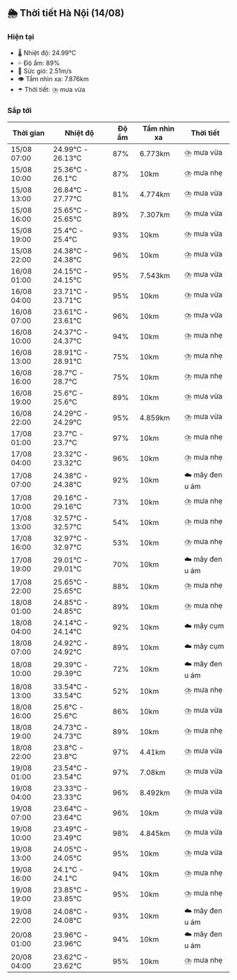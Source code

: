 ## 🌦️ Thời tiết Hà Nội (14/08)

### Hiện tại

- 🌡️ Nhiệt độ: 24.99℃
- 💦 Độ ẩm: 89%
- 💨 Sức gió: 2.51m/s
- 👁️ Tầm nhìn xa: 7.876km
- ☂️ Thời tiết: ⛈️ mưa vừa

### Sắp tới

| Thời gian | Nhiệt độ | Độ ẩm | Tầm nhìn xa | Thời tiết |
| --- | --- | --- | --- | --- |
| 15/08 07:00 | 24.99℃ - 26.13℃ | 87% | 6.773km | ⛈️ mưa vừa |
| 15/08 10:00 | 25.36℃ - 26.1℃ | 87% | 10km | ⛈️ mưa nhẹ |
| 15/08 13:00 | 26.84℃ - 27.77℃ | 81% | 4.774km | ⛈️ mưa vừa |
| 15/08 16:00 | 25.65℃ - 25.65℃ | 89% | 7.307km | ⛈️ mưa vừa |
| 15/08 19:00 | 25.4℃ - 25.4℃ | 93% | 10km | ⛈️ mưa vừa |
| 15/08 22:00 | 24.38℃ - 24.38℃ | 96% | 10km | ⛈️ mưa vừa |
| 16/08 01:00 | 24.15℃ - 24.15℃ | 95% | 7.543km | ⛈️ mưa vừa |
| 16/08 04:00 | 23.71℃ - 23.71℃ | 95% | 10km | ⛈️ mưa vừa |
| 16/08 07:00 | 23.61℃ - 23.61℃ | 96% | 10km | ⛈️ mưa vừa |
| 16/08 10:00 | 24.37℃ - 24.37℃ | 94% | 10km | ⛈️ mưa nhẹ |
| 16/08 13:00 | 28.91℃ - 28.91℃ | 75% | 10km | ⛈️ mưa nhẹ |
| 16/08 16:00 | 28.7℃ - 28.7℃ | 75% | 10km | ⛈️ mưa nhẹ |
| 16/08 19:00 | 25.6℃ - 25.6℃ | 89% | 10km | ⛈️ mưa vừa |
| 16/08 22:00 | 24.29℃ - 24.29℃ | 95% | 4.859km | ⛈️ mưa vừa |
| 17/08 01:00 | 23.7℃ - 23.7℃ | 97% | 10km | ⛈️ mưa nhẹ |
| 17/08 04:00 | 23.32℃ - 23.32℃ | 96% | 10km | ⛈️ mưa nhẹ |
| 17/08 07:00 | 24.38℃ - 24.38℃ | 92% | 10km | ☁️ mây đen u ám |
| 17/08 10:00 | 29.16℃ - 29.16℃ | 73% | 10km | ⛈️ mưa nhẹ |
| 17/08 13:00 | 32.57℃ - 32.57℃ | 54% | 10km | ⛈️ mưa nhẹ |
| 17/08 16:00 | 32.97℃ - 32.97℃ | 53% | 10km | ⛈️ mưa nhẹ |
| 17/08 19:00 | 29.01℃ - 29.01℃ | 70% | 10km | ☁️ mây đen u ám |
| 17/08 22:00 | 25.65℃ - 25.65℃ | 88% | 10km | ⛈️ mưa nhẹ |
| 18/08 01:00 | 24.85℃ - 24.85℃ | 89% | 10km | ⛈️ mưa nhẹ |
| 18/08 04:00 | 24.14℃ - 24.14℃ | 92% | 10km | ☁️ mây cụm |
| 18/08 07:00 | 24.92℃ - 24.92℃ | 89% | 10km | ☁️ mây cụm |
| 18/08 10:00 | 29.39℃ - 29.39℃ | 72% | 10km | ☁️ mây đen u ám |
| 18/08 13:00 | 33.54℃ - 33.54℃ | 52% | 10km | ⛈️ mưa nhẹ |
| 18/08 16:00 | 25.6℃ - 25.6℃ | 86% | 10km | ⛈️ mưa vừa |
| 18/08 19:00 | 24.73℃ - 24.73℃ | 89% | 10km | ⛈️ mưa nhẹ |
| 18/08 22:00 | 23.8℃ - 23.8℃ | 97% | 4.41km | ⛈️ mưa vừa |
| 19/08 01:00 | 23.54℃ - 23.54℃ | 97% | 7.08km | ⛈️ mưa vừa |
| 19/08 04:00 | 23.33℃ - 23.33℃ | 96% | 8.492km | ⛈️ mưa vừa |
| 19/08 07:00 | 23.64℃ - 23.64℃ | 96% | 10km | ⛈️ mưa vừa |
| 19/08 10:00 | 23.49℃ - 23.49℃ | 98% | 4.845km | ⛈️ mưa vừa |
| 19/08 13:00 | 24.05℃ - 24.05℃ | 95% | 10km | ⛈️ mưa vừa |
| 19/08 16:00 | 24.1℃ - 24.1℃ | 94% | 10km | ⛈️ mưa nhẹ |
| 19/08 19:00 | 23.85℃ - 23.85℃ | 95% | 10km | ⛈️ mưa nhẹ |
| 19/08 22:00 | 24.08℃ - 24.08℃ | 93% | 10km | ☁️ mây đen u ám |
| 20/08 01:00 | 23.96℃ - 23.96℃ | 94% | 10km | ☁️ mây đen u ám |
| 20/08 04:00 | 23.62℃ - 23.62℃ | 95% | 10km | ⛈️ mưa nhẹ |
